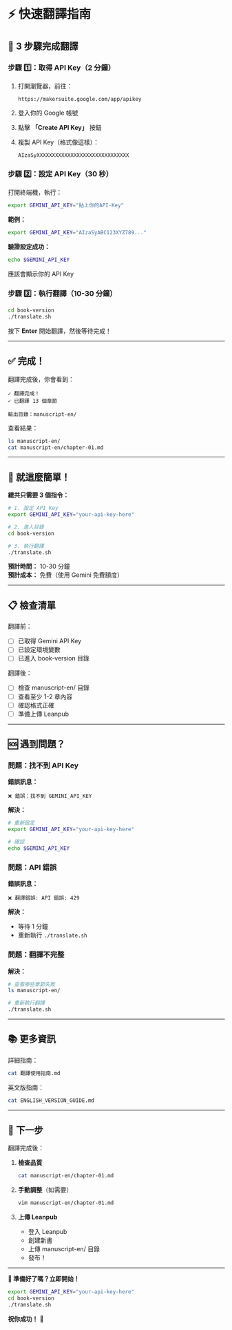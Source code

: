# ⚡ 快速翻譯指南

## 🎯 3 步驟完成翻譯

### 步驟 1️⃣：取得 API Key（2 分鐘）

1. 打開瀏覽器，前往：
   ```
   https://makersuite.google.com/app/apikey
   ```

2. 登入你的 Google 帳號

3. 點擊 **「Create API Key」** 按鈕

4. 複製 API Key（格式像這樣）：
   ```
   AIzaSyXXXXXXXXXXXXXXXXXXXXXXXXXXXXXX
   ```

### 步驟 2️⃣：設定 API Key（30 秒）

打開終端機，執行：

```bash
export GEMINI_API_KEY="貼上你的API-Key"
```

**範例：**
```bash
export GEMINI_API_KEY="AIzaSyABC123XYZ789..."
```

**驗證設定成功：**
```bash
echo $GEMINI_API_KEY
```
應該會顯示你的 API Key

### 步驟 3️⃣：執行翻譯（10-30 分鐘）

```bash
cd book-version
./translate.sh
```

按下 **Enter** 開始翻譯，然後等待完成！

---

## ✅ 完成！

翻譯完成後，你會看到：

```
✓ 翻譯完成！
✓ 已翻譯 13 個章節

輸出目錄：manuscript-en/
```

查看結果：
```bash
ls manuscript-en/
cat manuscript-en/chapter-01.md
```

---

## 🎉 就這麼簡單！

**總共只需要 3 個指令：**

```bash
# 1. 設定 API Key
export GEMINI_API_KEY="your-api-key-here"

# 2. 進入目錄
cd book-version

# 3. 執行翻譯
./translate.sh
```

**預計時間：** 10-30 分鐘  
**預計成本：** 免費（使用 Gemini 免費額度）

---

## 📋 檢查清單

翻譯前：
- [ ] 已取得 Gemini API Key
- [ ] 已設定環境變數
- [ ] 已進入 book-version 目錄

翻譯後：
- [ ] 檢查 manuscript-en/ 目錄
- [ ] 查看至少 1-2 章內容
- [ ] 確認格式正確
- [ ] 準備上傳 Leanpub

---

## 🆘 遇到問題？

### 問題：找不到 API Key

**錯誤訊息：**
```
❌ 錯誤：找不到 GEMINI_API_KEY
```

**解決：**
```bash
# 重新設定
export GEMINI_API_KEY="your-api-key-here"

# 確認
echo $GEMINI_API_KEY
```

### 問題：API 錯誤

**錯誤訊息：**
```
❌ 翻譯錯誤: API 錯誤: 429
```

**解決：**
- 等待 1 分鐘
- 重新執行 `./translate.sh`

### 問題：翻譯不完整

**解決：**
```bash
# 查看哪些章節失敗
ls manuscript-en/

# 重新執行翻譯
./translate.sh
```

---

## 📚 更多資訊

詳細指南：
```bash
cat 翻譯使用指南.md
```

英文版指南：
```bash
cat ENGLISH_VERSION_GUIDE.md
```

---

## 🚀 下一步

翻譯完成後：

1. **檢查品質**
   ```bash
   cat manuscript-en/chapter-01.md
   ```

2. **手動調整**（如需要）
   ```bash
   vim manuscript-en/chapter-01.md
   ```

3. **上傳 Leanpub**
   - 登入 Leanpub
   - 創建新書
   - 上傳 manuscript-en/ 目錄
   - 發布！

---

**🎊 準備好了嗎？立即開始！**

```bash
export GEMINI_API_KEY="your-api-key-here"
cd book-version
./translate.sh
```

**祝你成功！** 🚀
